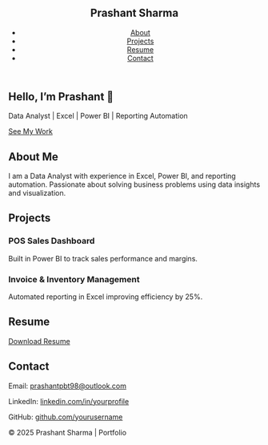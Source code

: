 <!DOCTYPE html>
<html lang="en">
<head>
  <meta charset="UTF-8">
  <meta name="viewport" content="width=device-width, initial-scale=1.0">
  <title>Prashant Sharma | Portfolio</title>
  <link rel="stylesheet" href="style.css">
</head>
<body>
 <!-- Navigation -->
  <header>
    <nav>
      <h1>Prashant Sharma</h1>
      <ul>
        <li><a href="#about">About</a></li>
        <li><a href="#projects">Projects</a></li>
        <li><a href="#resume">Resume</a></li>
        <li><a href="#contact">Contact</a></li>
      </ul>
    </nav>
  </header>

  <!-- Hero Section -->
  <section class="hero">
    <h2>Hello, I’m Prashant 👋</h2>
    <p>Data Analyst | Excel | Power BI | Reporting Automation</p>
    <a href="#projects" class="btn">See My Work</a>
  </section>

  <!-- About Section -->
  <section id="about">
    <h2>About Me</h2>
    <p>I am a Data Analyst with experience in Excel, Power BI, and reporting automation. Passionate about solving business problems using data insights and visualization.</p>
  </section>

  <!-- Projects Section -->
  <section id="projects">
    <h2>Projects</h2>
    <div class="project">
      <h3>POS Sales Dashboard</h3>
      <p>Built in Power BI to track sales performance and margins.</p>
    </div>
    <div class="project">
      <h3>Invoice & Inventory Management</h3>
      <p>Automated reporting in Excel improving efficiency by 25%.</p>
    </div>
  </section>

  <!-- Resume Section -->
  <section id="resume">
    <h2>Resume</h2>
    <p><a href="resume.pdf" download class="btn">Download Resume</a></p>
  </section>

  <!-- Contact Section -->
  <section id="contact">
    <h2>Contact</h2>
    <p>Email: <a href="mailto:prashantpbt98@outlook.com">prashantpbt98@outlook.com</a></p>
    <p>LinkedIn: <a href="https://linkedin.com/in/yourprofile" target="_blank">linkedin.com/in/yourprofile</a></p>
    <p>GitHub: <a href="https://github.com/yourusername" target="_blank">github.com/yourusername</a></p>
  </section>

  <footer>
    <p>© 2025 Prashant Sharma | Portfolio</p>
  </footer>
</body>
</html>
